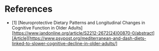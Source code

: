 # References
- [1] [Neuroprotective Dietary Patterns and Longitudinal Changes in Cognitive Function in Older Adults][https://www.jandonline.org/article/S2212-2672(24)00870-0/abstract][Article][https://www.psypost.org/mediterranean-and-dash-diets-linked-to-slower-cognitive-decline-in-older-adults/]